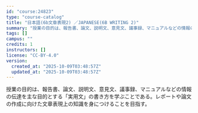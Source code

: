 ```yaml
---
id: "course:24823"
type: "course-catalog"
title: "日本語(6b文章表現2) ／JAPANESE(6B WRITING 2)"
summary: "授業の目的は、報告書、論文、説明文、意見文、議事録、マニュアルなどの情報の伝達を主な目的とする「実用文」の書き方を学ぶことである。レポートや論文の作成に向けた文章表現上の知識を身につけることを目指す。"
tags: []
campus: ""
credits: 1
instructors: []
license: "CC-BY-4.0"
version:
  created_at: "2025-10-09T03:48:57Z"
  updated_at: "2025-10-09T03:48:57Z"
---
```

授業の目的は、報告書、論文、説明文、意見文、議事録、マニュアルなどの情報の伝達を主な目的とする「実用文」の書き方を学ぶことである。レポートや論文の作成に向けた文章表現上の知識を身につけることを目指す。
